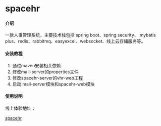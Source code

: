 # spacehr

#### 介绍

一款人事管理系统，主要技术栈包括 spring boot、spring security、 mybatis plus、redis、rabbitmq、easyexcel、websocket、线上云存储服务等。




#### 安装教程

1.  通过maven安装相关依赖
2.  修改mail-server的properties文件
3.  修改spacehr-server的vhr-web工程
4.  启动 mail-server模块和spacehr-web模块

#### 使用说明

线上体验地址：

[spacehr](http://spacehr.hungrycloud.space/index.html)

